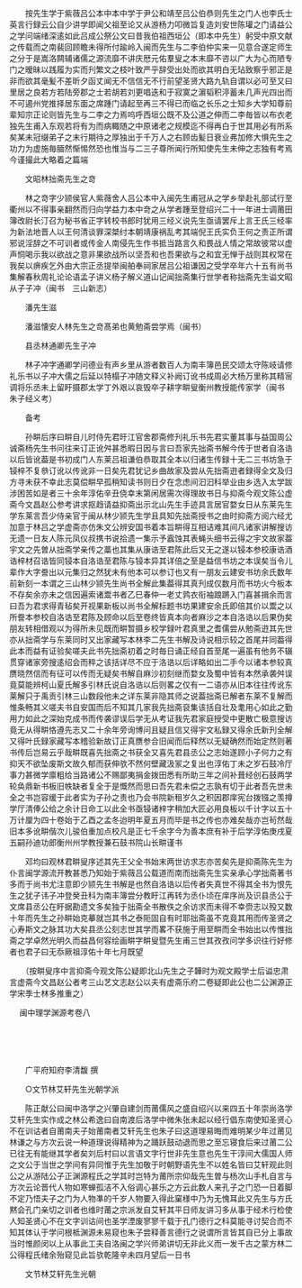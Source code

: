 <!-- { "loadSidebar": true } -->
　　按先生学于紫薇吕公本中本中学于尹公和靖至吕公伯恭则先生之门人也李氏士英言行録云公自少讲学即闻父祖至论又从游杨力叩微旨复造刘安世陈瓘之门请益公之学问端绪深逺如此吕成公祭公文曰昔我伯祖西垣公（即本中先生）躬受中原文献之传载而之南裴回顾瞻未得所付踰岭入闽而先生与二李伯仲实来一见意合遂定师生之分于是嵩洛闗辅诸儒之源流靡不讲庆厯元佑羣叟之本末靡不咨以广大为心而陋专门之暧昧以践履为实而刋繁文之枝叶致严乎辞受出处而欲其明白无玷致察乎邪正是非而欲其毫髪不差昕夕函丈闻无不信信无不行前望圣贤大路九轨自谓以必可至又曰里居之良若方若陆旁郡之士若胡若刘更唱迭和于寂寞之濵韬积渟蓄未几声光四出而不可遏州党推择居东面之席踵门请起至再三不得已而临之长乐之士知乡大学知尊前辈知宗正论则皆先生与二李之力焉呜呼西垣公既不及公道之伸而二李毎皆以布衣老独先生甫入东观若将有为而病輙随之中原诸老之规模迄不得再白于世其用必有所系矣某未冠缀弟子之末行期待之厚独出于千万人之右顾齿髪日衰业弗加修大惧先生之功力为虚施毎腼然惭惕然恐也惟当与二三子尊所闻行所知使先生未伸之志独有考焉今谨撮此大略着之篇端

　　文昭林拙斋先生之竒

　　林之竒字少颕侯官人紫薇舍人吕公本中入闽先生甫冠从之学乡举赴礼部试行至衢州以不得事亲翻然而归向学益力本中竒之从学者踵至登绍兴二十一年进士调莆田簿改尉长汀召为秘书省正字转校书郎时犹用三经义说先生亟请罢斥上言王氏三经率为新法地晋人以王何清谈罪深桀纣本朝靖康祸乱考其端倪王氏实负王何之责正所谓邪说淫辞之不可训者或传金人南侵先生作书抵当路言久和畏战人情之常故彼常以虚声恫喝示我以欲战之意非果欲战所以坚吾和也吾果欲与之和宜无惮于战则其权常在我矣以痹疾乞外由大宗正丞提举闽舶奉祠家居吕公祖谦因之受学卒年六十五有尚书集解春秋周礼论论语孟子讲义杨子解义道山记闻拙斋集行世学者称拙斋先生谥文昭从子子冲（闽书　三山新志）

　　潘先生滋

　　潘滋懐安人林先生之竒髙弟也黄勉斋尝学焉（闽书）

　　县丞林通卿先生子冲

　　林子冲字通卿学问德业有声乡里从游者数百人为南丰簿邑民交颂太守陈岐请修礼乐书以子冲大儒之后延以特榻子冲随文释义补阙订讹书成周必大杨万里称其精宻调将乐丞未上留盱摄郡太学丁外艰以哀毁卒子耕字畊叟衡州教授能传家学（闽书　朱子经义考）

　　备考

　　孙畊后序曰畊自儿时侍先君旴江官舍郡斋修刋礼乐书先君实董其事与益国周公诚斋杨先生书问往来订正讹舛甚悉暇日因与言曰吾家先拙斋书解今传于世者自洛诰以后皆讹葢是书初成门人东莱吕祖谦伯恭取其全本以归诸生传録十无二三书坊急于锓梓不复叅订讹以传讹非一日矣先君犹记乡曲故家及尝从先拙斋逰者録得全文及归方寻未获不幸此志莫偿畊早孤稍知读书则日夕在念虑间汩汩科举业由乡选入太学跋涉困苦如是者三十余年淳佑辛丑侥幸末第闲居需次得理故书日与抑斋今观文陈公虚斋今文昌赵公参考讲求抠趋请益抑斋出示北山先生手迹具言居官婺女日从东莱先生学东莱言吾少侍亲官于闽从林少颕先生学且具知先拙斋授书之由时抑斋方阅六经尤加意于林吕之学虚斋亦仿朱文公辨安国书着本旨畊得互相诘难其间凡诸家讲解搜访无遗一日友人陈元凤仪叔携书说拾遗一集示予蠧蚀其表蝇头细书云得之宇文故家葢宇文之先曽从拙斋学亲传之藁也其集从康诰至君陈此后又无之遂以锓本参校康诰酒诰梓材召诰皆同锓本自洛诰至君陈与锓本异其详倍之至是益信书坊之本误矣当令儿辈作大字誊出以元集归之然犹未有他本可以参订也又有一朋友云建安书坊余氏数年前新刻一本谓之三山林少颕先生尚书全解此集葢得其真刋成仅数月而书坊火今板本不存矣余亦未之信因遍索诸鬻书者乙巳春仲一老丈鹑衣衔袖踉蹡入门喜甚揖余而言曰吾为君求得青毡矣开视果新板以尚书全解标题书坊果建安余氏即倍其价以鬻之以所誊本参校自洛诰至君陈及顾命以后至卷终皆真本向者麻沙之本自洛诰以后果伪矣朋友转相借观以为得所未见既而畊暂摄乡校学録叶君真里之耆儒尝从勉斋逰其先世亦从拙斋学与东莱同时又出家藏写本林李二先生书解及诗说相示较之首尾并同葢得此本而益有证验矣嗟夫此书先拙斋初着之时毎日诵正经自首至尾一遍虽有他务不辍贯穿诸家旁搜逺绍会而稡之该括详尽不应于洛诰以后详略如出二手今以诸本参较真赝晓然信而有征可以传而无疑矣书解自麻沙初刻继而婺女及蜀中皆有本然承袭舛误竟莫能辨柯山夏氏解多引林氏说自洛诰以后则畧之仅有一二语亦从旧本往往传讹东莱解只于禹贡引林三山数段他未之详东莱非隐其师之说葢拙斋已解者东莱不复解而惟条畅其义嗟夫书自安国而后不知其几家我先拙斋裒集该括自壮及耄用心如此之勤用力如此之深始克成书而传袭谬误后学无从考证我先君家庭授受中更散亡极意搜访竟无从得畊恪遵先志又二十余年旁询博问且疑且信又得宇文私録又得余氏新刋全解又得叶氏録家藏写本稽验新故订正真赝参合旧闻而后释然以无疑确然而始定然则著书传后岂易云乎哉畊既喜先拙斋之书获全又喜先君县丞公之志始遂顾小子何力之有抑天不欲坠废斯文故久郁而获伸欤不然何壁藏汲冡之复出也淳佑丁未之岁石鼓冷厅事力甚微学廪粗给当路诸公不赐鄙夷捐金拨田悉有所助三年之间补葺经创石鼓两学轮奂鼎新书板旧帙缺者复全于是慨然而思曰吾先君未偿之志孰有切于此者吾先世未全之书岂容缓于此者实为子孙之责也乃会书院新租岁久之积因郡庠宪台拨镪之羡撙学厅清俸公给之余计日命工以此全书亟锓诸梓字稍加大匠必用良板以千计字以五十万计厘为四十卷始于乙酉之孟冬迨明年夏五月而毕是书之传也亦难矣哉亦岂茍然哉旧本多讹畊偕次儿骏伯重加点校凡是正七千余字今为善本庶有补于后学淳佑庚戌夏五嗣孙迪功郎衡州州学教授兼石鼓书院山长畊谨书

　　邓均曰观林君畊叟序述其先王父全书始末两世访求志亦苦矣先是抑斋陈先生为仆言闽学源流开教甚悉乃知始于紫薇吕公载道而南而拙斋先生实亲承心学拙斋著书多而于尚书尤注意即少颕先生书解是也然自洛诰以后传者失真世不得其全书为恨先生之犹子讳子冲登癸丑科为南丰簿尝分教盱江再转为丞仆顷在庠序尚及识县丞公于文席县丞公在盱据勘遗文多矣独于拙斋全书散佚之余访求而未得不幸赍志以殁又数十年而先生之孙畊始克摹就岂其书之泰阨固自有时耶拙斋虽不克竟其用而传圣贤之心寿斯文之脉其功大矣县丞公刻志世其学而畧不获施于用至畊而全书始出以传惟拙斋之学卓然光明久而益昌何容绘画畊字畊叟暨先生甫三世其孜孜问学多识往行好修者也君子曰无忝厥祖淳佑十年七月既望

　　（按畊叟序中言抑斋今观文陈公疑即北山先生之子韡时为观文殿学士后谥忠肃言虚斋今文昌赵公者考三山艺文志赵公以夫有虚斋乐府二卷疑即此公也二公渊源正学宋季士林多推重之） 

　
闽中理学渊源考卷八

　

　　

　　广平府知府李清馥 撰

　　○文节林艾轩先生光朝学派

　　陈正献公曰闽中洛学之兴肇自建剑而莆儒风之盛自绍兴以来四五十年崇尚洛学艾轩先生实作成之林公希逸曰自南渡后洛学中微朱张未起以经行倡东南使知圣贤心不在训诂者自莆南夫子始莆南者艾轩先生也朱子曰这道理易晦而难明某少年过莆见林谦之与方次云说一种道理说得精神为之踊跃鼓动退而思之至忘寝食后来过莆二公已往无有能继其学者矣刘后村曰以言语文字行世非先生意也先生干淳间大儒国人师之文公于当世之学间有异同惟于先生加敬于时朝野语先生不以姓名皆曰艾轩观此则公之从游陆公子正渊源程氏之学其时岂特为莆所宗仰哉先生曽与杨次山手札自言与方次云论晋代人物如寒蝉孤洁不入俗调心甚乐之方云此数人来孔子之门恐一日着脚不定乃悟夫子之门为人物凖的千岁人物要入得此窠様中乃为无愧耳此又先生与方氏黙会孔门亲切之训者也维时莆之宗派发自艾轩其平日师友讲习多从事于经术行检使人知圣贤心不在文字训诂间也圣学湮废寥寥千载于孔门德行之科莫能寻讨契合而不知其体认于学问根柢渊源未易窥也朱子尝释善言德行之说谓所言皆其自已分上事故当时惟颜闵以上从事此工夫自洛闽之学兴师弟讲切无非此义而一发千古之蒙方林二公得程氏绪余殆窥见此旨欤乾隆辛未四月望后一日书

　　文节林艾轩先生光朝

